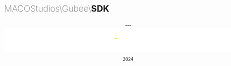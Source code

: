 <div style="width:800px;margin:0 auto" align="center">
<p align="left" style="font-weight:200;font-size: 2em;"><span style="color:grey">MACOStudios\Gubee\</span><strong>SDK</strong></p>   
---

<img src="./.github/assets/img/gubee.png" width="800px" style="margin:0 auto" align="center">
<p align="center">2024</p>
</div>